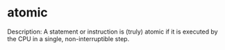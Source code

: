 # atomic

Description: A statement or instruction is (truly) atomic if it is executed by the CPU in a single, non-interruptible step.